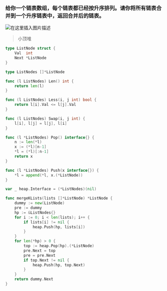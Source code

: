 ### 给你一个链表数组，每个链表都已经按升序排列。请你将所有链表合并到一个升序链表中，返回合并后的链表。

![在这里插入图片描述](https://img-blog.csdnimg.cn/cf91811848194280bb1ce4717e973eba.png)

>小顶堆

```go
type ListNode struct {
	Val  int
	Next *ListNode
}

type ListNodes []*ListNode

func (l ListNodes) Len() int {
	return len(l)
}

func (l ListNodes) Less(i, j int) bool {
	return l[i].Val <= l[j].Val
}

func (l ListNodes) Swap(i, j int) {
	l[i], l[j] = l[j], l[i]
}

func (l *ListNodes) Pop() interface{} {
	n := len(*l)
	x := (*l)[n-1]
	*l = (*l)[:n-1]
	return x
}

func (l *ListNodes) Push(x interface{}) {
	*l = append(*l, x.(*ListNode))
}

var _ heap.Interface = (*ListNodes)(nil)

func mergeKLists(lists []*ListNode) *ListNode {
	dummy := new(ListNode)
	pre := dummy
	hp := &ListNodes{}
	for i := 0; i < len(lists); i++ {
		if lists[i] != nil {
			heap.Push(hp, lists[i])
		}
	}
	for len(*hp) > 0 {
		top := heap.Pop(hp).(*ListNode)
		pre.Next = top
		pre = pre.Next
		if top.Next != nil {
			heap.Push(hp, top.Next)
		}
	}
	return dummy.Next
}
```
